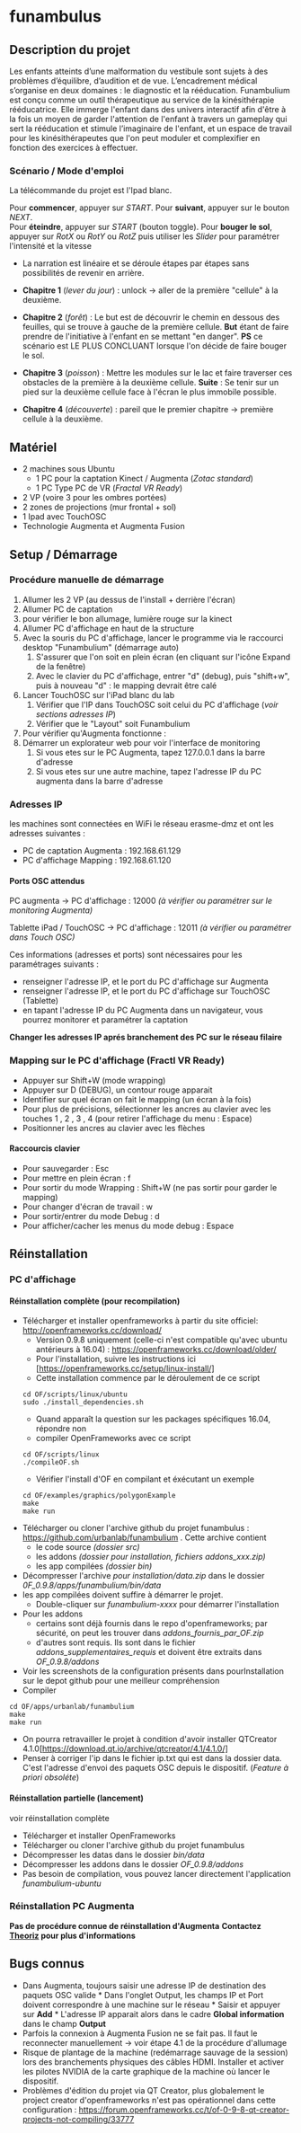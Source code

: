 # funambulus
## Description du projet

Les enfants atteints d’une malformation du vestibule sont sujets à des problèmes d’équilibre, d’audition et de vue. L’encadrement médical s’organise en deux domaines : le diagnostic et la rééducation. Funambulium est conçu comme un outil thérapeutique au service de la kinésithérapie rééducatrice. Elle immerge l'enfant dans des univers interactif afin d'être à la fois un moyen de garder l'attention de l'enfant à travers un gameplay qui sert la rééducation et stimule l’imaginaire de l'enfant, et un espace de travail pour les kinésithérapeutes que l'on peut moduler et complexifier en fonction des exercices à effectuer.

### Scénario / Mode d'emploi
La télécommande du projet est l'Ipad blanc. 

Pour **commencer**, appuyer sur *START*.
Pour **suivant**, appuyer sur le bouton *NEXT*.  
Pour **éteindre**, appuyer sur *START* (bouton toggle).
Pour **bouger le sol**, appuyer sur *RotX* ou *RotY* ou *RotZ* puis utiliser les *Slider* pour paramétrer l'intensité et la vitesse


- La narration est linéaire et se déroule étapes par étapes sans possibilités de revenir en arrière.

- **Chapitre 1** (*lever du jour*) : unlock -> aller de la première "cellule" à la deuxième.
- **Chapitre 2** (*forêt*) : Le but est de découvrir le chemin en dessous des feuilles, qui se trouve à gauche de la première cellule. **But** étant de faire prendre de l'initiative à l'enfant en se mettant "en danger".  **PS** ce scénario est LE PLUS CONCLUANT lorsque l'on décide de faire bouger le sol.
- **Chapitre 3** (*poisson*) : Mettre les modules sur le lac et faire traverser ces obstacles de la première à la deuxième cellule. **Suite** : Se tenir sur un pied sur la deuxième cellule face à l'écran le plus immobile possible.
- **Chapitre 4** (*découverte*) : pareil que le premier chapitre -> première cellule à la deuxième.

## Matériel
* 2 machines sous Ubuntu
  * 1 PC pour la captation Kinect / Augmenta (*Zotac standard*)
  * 1 PC Type PC de VR (*Fractal VR Ready*)
* 2 VP (voire 3 pour les ombres portées)
* 2 zones de projections (mur frontal + sol)
* 1 Ipad avec TouchOSC
* Technologie Augmenta et Augmenta Fusion

## Setup / Démarrage
### Procédure manuelle de démarrage 
1. Allumer les 2 VP (au dessus de l'install + derrière l'écran)
1. Allumer PC de captation
  1. pour vérifier le bon allumage, lumière rouge sur la kinect
1. Allumer PC d'affichage en haut de la structure
1. Avec la souris du PC d'affichage, lancer le programme via le raccourci desktop "Funambulium" (démarrage auto)
    1. S'assurer que l'on soit en plein écran (en cliquant sur l'icône Expand de la fenêtre)
    1. Avec le clavier du PC d'affichage, entrer "d" (debug), puis "shift+w", puis à nouveau "d" : le mapping devrait être calé
1. Lancer TouchOSC sur l'iPad blanc du lab
     1. Vérifier que l'IP dans TouchOSC soit celui du PC d'affichage (*voir sections adresses IP*) 
     1. Vérifier que le "Layout" soit Funambulium
1. Pour vérifier qu'Augmenta fonctionne :
  1. Démarrer un explorateur web pour voir l'interface de monitoring
     1. Si vous etes sur le PC Augmenta, tapez 127.0.0.1 dans la barre d'adresse
     1. Si vous etes sur une autre machine, tapez l'adresse IP du PC augmenta dans la barre d'adresse
     
### Adresses IP
les machines sont connectées en WiFi le réseau erasme-dmz et ont les adresses suivantes :
* PC de captation Augmenta : 192.168.61.129
* PC d'affichage Mapping : 192.168.61.120

#### Ports OSC attendus
PC augmenta -> PC d'affichage : 12000 *(à vérifier ou paramétrer sur le monitoring Augmenta)* 

Tablette iPad / TouchOSC -> PC d'affichage : 12011 *(à vérifier ou paramétrer dans Touch OSC)*

Ces informations (adresses et ports) sont nécessaires pour les paramétrages suivants :
* renseigner l'adresse IP, et le port du PC d'affichage sur Augmenta
* renseigner l'adresse IP, et le port du PC d'affichage sur TouchOSC (Tablette)
* en tapant l'adresse IP du PC Augmenta dans un navigateur, vous pourrez monitorer et paramétrer la captation

**Changer les adresses IP aprés branchement des PC sur le réseau filaire**

### Mapping sur le PC d'affichage (Fractl VR Ready)
* Appuyer sur Shift+W (mode wrapping)
* Appuyer sur D (DEBUG), un contour rouge apparait
* Identifier sur quel écran on fait le mapping (un écran à la fois)
* Pour plus de précisions, sélectionner les ancres au clavier avec les touches 1 , 2 , 3 , 4 (pour retirer l'affichage du menu : Espace)
* Positionner les ancres au clavier avec les flèches

#### Raccourcis clavier
* Pour sauvegarder : Esc
* Pour mettre en plein écran : f
* Pour sortir du mode Wrapping : Shift+W (ne pas sortir pour garder le mapping)
* Pour changer d'écran de travail : w
* Pour sortir/entrer du mode Debug : d
* Pour afficher/cacher les menus du mode debug : Espace

## Réinstallation
### PC d'affichage
#### Réinstallation complète (pour recompilation)

* Télécharger et installer openframeworks à partir du site officiel: http://openframeworks.cc/download/
    * Version 0.9.8 uniquement (celle-ci n'est compatible qu'avec ubuntu antérieurs à 16.04) : https://openframeworks.cc/download/older/
    * Pour l'installation, suivre les instructions ici [https://openframeworks.cc/setup/linux-install/]
    * Cette installation commence par le déroulement de ce script
    ```
    cd OF/scripts/linux/ubuntu
    sudo ./install_dependencies.sh
    ```
    * Quand apparaît la question sur les packages spécifiques 16.04, répondre non
    * compiler OpenFrameworks avec ce script
    ```
    cd OF/scripts/linux
    ./compileOF.sh
    ```
    * Vérifier l'install d'OF en compilant et éxécutant un exemple
    ```
    cd OF/examples/graphics/polygonExample
    make
    make run
    ```
* Télécharger ou cloner l'archive github du projet funambulus : https://github.com/urbanlab/funambulium . Cette archive contient 
  * le code source *(dossier src)*
  * les addons *(dossier pour installation, fichiers addons_xxx.zip)*
  * les app compilées *(dossier bin)*
* Décompresser l'archive *pour installation/data.zip* dans le dossier *0F_0.9.8/apps/funambulium/bin/data*
* les app compilées doivent suffire à démarrer le projet. 
  * Double-cliquer sur *funambulium-xxxx* pour démarrer l'installation
* Pour les addons
  * certains sont déjà fournis dans le repo d'openframeworks; par sécurité, on peut les trouver dans *addons_fournis_par_OF.zip*
  * d'autres sont requis. Ils sont dans le fichier *addons_supplementaires_requis* et doivent être extraits dans *OF_0.9.8/addons*
* Voir les screenshots de la configuration présents dans pourInstallation sur le depot github pour une meilleur compréhension
* Compiler
```
cd OF/apps/urbanlab/funambulium
make
make run
```
* On pourra retravailler le projet à condition d'avoir installer QTCreator 4.1.0[https://download.qt.io/archive/qtcreator/4.1/4.1.0/]
* Penser à corriger l'ip dans le fichier ip.txt qui est dans la dossier data. C'est l'adresse d'envoi des paquets OSC depuis le dispositif. (*Feature à priori obsoléte*)

#### Réinstallation partielle (lancement)
voir réinstallation complète
* Télécharger et installer OpenFrameworks
* Télécharger ou cloner l'archive github du projet funambulus
* Décompresser les datas dans le dossier *bin/data*
* Décompresser les addons dans le dossier *OF_0.9.8/addons*
* Pas besoin de compilation, vous pouvez lancer directement l'application *funambulium-ubuntu*

### Réinstallation PC Augmenta
**Pas de procédure connue de réinstallation d'Augmenta**
**Contactez [Theoriz](https://www.theoriz.com) pour plus d'informations**

## Bugs connus
* Dans Augmenta, toujours saisir une adresse IP de destination des paquets OSC valide
       * Dans l'onglet Output, les champs IP et Port doivent correspondre à une machine sur le réseau
       * Saisir et appuyer sur **Add**
       * L'adresse IP apparait alors dans le cadre **Global information** dans le champ **Output**
* Parfois la connexion à Augmenta Fusion ne se fait pas. Il faut le reconnecter manuellement -> voir étape 4.1 de la procédure d'allumage
* Risque de plantage de la machine (redémarrage sauvage de la session) lors des branchements physiques des câbles HDMI. Installer et activer les pilotes NVIDIA de la carte graphique de la machine où lancer le dispositif.
* Problèmes d'édition du projet via QT Creator, plus globalement le project creator d'openframeworks n'est pas opérationnel dans cette configuration : https://forum.openframeworks.cc/t/of-0-9-8-qt-creator-projects-not-compiling/33777
